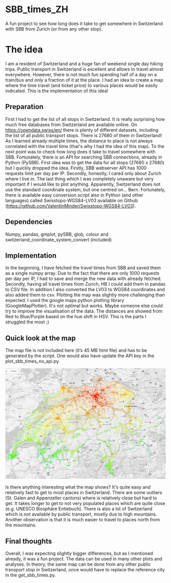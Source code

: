 # SBB_times_ZH
A fun project to see how long does it take to get somewhere in Switzerland with SBB from Zurich (or from any other stop).

# The idea
I am a resident of Switzerland and a huge fan of weekend single day hiking trips. Public transport in Switzerland is excellent and allows to travel almost everywhere. However, there is not much fun spending half of a day on a train/bus and only a fraction of it at the place.
I had an idea to create a map where the time travel (and ticket price) to various places would be easily indicated. This is the implementation of this idea!

## Preparation
First I had to get the list of all stops in Switzerland. It is really surprising how much free databases from Switzerland are available online. On https://opendata.swiss/en/ there is plenty of different datasets, including the list of all public transport stops. There is 27680 of them in Switzerland!
As I learned already multiple times, the distance to place is not always correlated with the travel time (that's why I had the idea of this map). To the next point was to check how long does it take to travel somewhere with SBB. Fortunately, there is an API for searching SBB connections, already in Python (PySBB). First idea was to get the data for all stops (27680 x 27680) but I quickly dropped the idea. Firstly, SBB webserver API has 1000 requests limit per day per IP. Secondly, honestly, I cared only about Zurich where I live in.
The last thing which I was completely unaware but very important if I would like to plot anything. Apparently, Switzerland does not use the standard coordinate system, but one centred on... Bern. Fortunately, there is available easy conversion script also in Python (and other languages) called Swisstopo-WGS84-LV03 available on Github (https://github.com/ValentinMinder/Swisstopo-WGS84-LV03).

## Dependencies
Numpy, pandas, gmplot, pySBB, glob, colour and switzerland_coordinate_system_convert (included)

## Implementation
In the beginning, I have fetched the travel times from SBB and saved them as a single numpy array. Due to the fact that there are only 1000 requests per day per IP, I had to save and merge the new data with already fetched.
Secondly, having all travel times from Zurich, HB I could add them in pandas to CSV file. In addition I also converted the LV03 to WGS84 coordinates and also added them to csv.
Plotting the map was slightly more challenging than expected. I used the google maps python plotting library (GoogleMapPlotter). It's not optimal but works. Maybe someone else could try to improve the visualisation of the data. The distances are showed from Red to Blue/Purple based on the hue shift in HSV. This is the parts I struggled the most ;)


## Quick look at the map
The map file is not included here (it’s 45 MB html file) and has to be generated by the script. One would also have update the API key in the plot_sbb_times_no_api.py.

![alt text](https://github.com/dzyla/SBB_times_ZH/blob/master/Untitled1.png)

Is there anything interesting what the map shows? It's quite easy and relatively fast to get to most places in Switzerland. There are some outliers (St. Galen and Appenzeller cantons) where is relatively close but hard to get. It takes longer to get to not very populated places which are quite close (e.g. UNESCO Biosphäre Entlebuch). There is also a lot of Switzerland which is not available by public transport, mostly due to high mountains. Another observation is that it is much easier to travel to places north from the mountains.

## Final thoughts
Overall, I was expecting slightly bigger differences, but as I mentioned already, it was a fun project. The data can be used in many other plots and analyses. In theory, the same map can be done from any other public transport stop in Switzerland, once would have to replace the reference city in the get_sbb_times.py.

